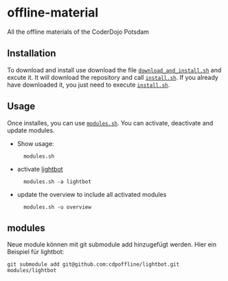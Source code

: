# offline-material
All the offline materials of the CoderDojo Potsdam

## Installation

To download and install use download the file [`download_and_install.sh`](bin/download_and_install.sh) and excute it.
It will download the repository and call [`install.sh`](bin/install.sh). If you already have downloaded it, you just need to execute [`install.sh`](bin/install.sh).

## Usage

Once installes, you can use [`modules.sh`](bin/modules.sh).
You can activate, deactivate and update modules.

- Show usage:

        modules.sh

- activate [lightbot](modules/lightbot)

        modules.sh -a lightbot

- update the overview to include all activated modules

        modules.sh -u overview

## modules

Neue module können mit git submodule add hinzugefügt werden. Hier ein Beispiel für lightbot:

    git submodule add git@github.com:cdpoffline/lightbot.git modules/lightbot

